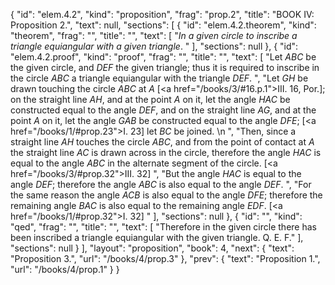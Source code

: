 {
  "id": "elem.4.2",
  "kind": "proposition",
  "frag": "prop.2",
  "title": "BOOK IV: Proposition 2.",
  "text": null,
  "sections": [
    {
      "id": "elem.4.2.theorem",
      "kind": "theorem",
      "frag": "",
      "title": "",
      "text": [
        "<var>In a given circle to inscribe a triangle equiangular with a given triangle</var>. "
      ],
      "sections": null
    },
    {
      "id": "elem.4.2.proof",
      "kind": "proof",
      "frag": "",
      "title": "",
      "text": [
        "Let <var>ABC</var> be the given circle, and <var>DEF</var> the given triangle; thus it is required to inscribe in the circle <var>ABC</var> a triangle equiangular with the triangle <var>DEF</var>. ",
        "Let <var>GH</var> be drawn touching the circle <var>ABC</var> at <var>A</var> [<a href=\"/books/3/#16.p.1\">III. 16, Por.</a>]; on the straight line <var>AH</var>, and at the point <var>A</var> on it, let the angle <var>HAC</var> be constructed equal to the angle <var>DEF</var>, and on the straight line <var>AG</var>, and at the point <var>A</var> on it, let the angle <var>GAB</var> be constructed equal to the angle <var>DFE</var>; [<a href=\"/books/1/#prop.23\">I. 23</a>] let <var>BC</var> be joined. \n      ",
        "Then, since a straight line <var>AH</var> touches the circle <var>ABC</var>, and from the point of contact at <var>A</var> the straight line <var>AC</var> is drawn across in the circle, therefore the angle <var>HAC</var> is equal to the angle <var>ABC</var> in the alternate segment of the circle. [<a href=\"/books/3/#prop.32\">III. 32</a>] ",
        "But the angle <var>HAC</var> is equal to the angle <var>DEF</var>; therefore the angle <var>ABC</var> is also equal to the angle <var>DEF</var>. ",
        "For the same reason the angle <var>ACB</var> is also equal to the angle <var>DFE</var>; therefore the remaining angle <var>BAC</var> is also equal to the remaining angle <var>EDF</var>. [<a href=\"/books/1/#prop.32\">I. 32</a>] "
      ],
      "sections": null
    },
    {
      "id": "",
      "kind": "qed",
      "frag": "",
      "title": "",
      "text": [
        "Therefore in the given circle there has been inscribed a triangle equiangular with the given triangle. Q. E. F."
      ],
      "sections": null
    }
  ],
  "layout": "proposition",
  "book": 4,
  "next": {
    "text": "Proposition 3.",
    "url": "/books/4/prop.3"
  },
  "prev": {
    "text": "Proposition 1.",
    "url": "/books/4/prop.1"
  }
}
